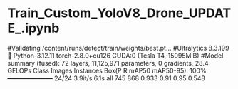 # Train_Custom_YoloV8_Drone_UPDATE_.ipynb


#Validating /content/runs/detect/train/weights/best.pt...
#Ultralytics 8.3.199 🚀 Python-3.12.11 torch-2.8.0+cu126 CUDA:0 (Tesla T4, 15095MiB)
#Model summary (fused): 72 layers, 11,125,971 parameters, 0 gradients, 28.4 GFLOPs
                 Class     Images  Instances      Box(P          R      mAP50  mAP50-95): 100% ━━━━━━━━━━━━ 24/24 3.9it/s 6.1s
                   all        745        868      0.933       0.91       0.95      0.548
